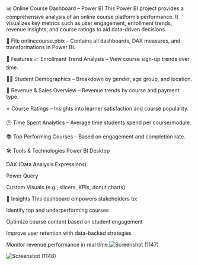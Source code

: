 📊 Online Course Dashboard – Power BI
This Power BI project provides a comprehensive analysis of an online course platform’s performance. It visualizes key metrics such as user engagement, enrollment trends, revenue insights, and course ratings to aid data-driven decisions.

📁 File
onlinecourse.pbix – Contains all dashboards, DAX measures, and transformations in Power BI.

📌 Features
📈 Enrollment Trend Analysis – View course sign-up trends over time.

👩‍🎓 Student Demographics – Breakdown by gender, age group, and location.

💸 Revenue & Sales Overview – Revenue trends by course and payment type.

⭐ Course Ratings – Insights into learner satisfaction and course popularity.

🕒 Time Spent Analytics – Average time students spend per course/module.

📚 Top Performing Courses – Based on engagement and completion rate.

🛠 Tools & Technologies
Power BI Desktop

DAX (Data Analysis Expressions)

Power Query

Custom Visuals (e.g., slicers, KPIs, donut charts)

🧠 Insights
This dashboard empowers stakeholders to:

Identify top and underperforming courses

Optimize course content based on student engagement

Improve user retention with data-backed strategies

Monitor revenue performance in real time
![Screenshot (1147)](https://github.com/user-attachments/assets/7fec4850-b2d4-44ca-bc56-18d2673c60b6)


![Screenshot (1148)](https://github.com/user-attachments/assets/5624a83b-4d07-4aff-ae28-8114b8396d6c)



